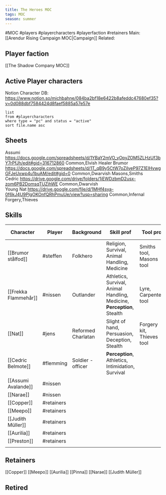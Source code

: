 ```yaml
---
title: The Heroes MOC
tags: MOC
season: summer
---
```

 #MOC #players #playercharacters #playerfaction #retainers 
Main: [[Arendur Rising Campaign MOC|Campaign]] Related:

## Player faction
[[The Shadow Company MOC]]

## Active Player characters
Notion Character DB: https://www.notion.so/michbahne/084ba2bf18e6422b8afeddc47680ef35?v=0d088dbf7584424d8faef5885a57e57e
```dataview
list 
from #playercharacters 
where type = "pc" and status = "active"
sort file.name asc
```
## Sheets
Assumi	https://docs.google.com/spreadsheets/d/1YBaY2mVO_yOpyZOM5ZLHzUf3bY7rPfJh/edit#gid=316712860	Common,Elvish		Healer
Brumor   https://docs.google.com/spreadsheets/d/1T_qB9y5CtW7oZilveP97Z1EIHvwgGFJeUxwp4u1buAM/edit#gid=0	Common,Dwarvish	Masons,Smiths	
Cedric  https://drive.google.com/drive/folders/1iEWDzbmD2usx-zom6PB2DomsqTUZjhWE	Common,Dwarvish		
Young Nat	https://drive.google.com/file/d/1MHf4sya-0f6kJ4U9PlgOKOnfQRhPmuUe/view?usp=sharing	Common,Infernal	Forgery,Thieves	

## Skills
| Character            | Player     | Background         | Skill prof                                                              | Tool prof                 | Languages                                 | P.Perc | P.Insi | P.Hist | P.Arcan | P.Reli | P. Surv | P.Natur | P.Inv |
| -------------------- | ---------- | ------------------ | ----------------------------------------------------------------------- | ------------------------- | ----------------------------------------- | ------ | ------ | ------ | ------- | ------ | ------- | ------- | ----- |
| [[Brumor stålfod]]           | #steffen   | Folkhero           | Religion, Survival, Animal Handling, Medicine                           | Smiths tool, Masons tool  | Common, Dwarf                             | 14     | 14     | 10     | 10      | 14     | 17      | 10      | 10    |
| [[Frekka Flammehår]] | #nissen    | Outlander          | Athletics, Survival, Animal Handling, Medicine, **Perception**, Stealth | Lyre, Carpenters tool     | Common, Sylvan, Ogre, Orc or Akacia local | 14     | 11     | 9      | 9       | 9      | 14      | 9       | 9     |
| [[Nat]]              | #jens      | Reformed Charlatan | Slight of hand, Persuasion, Deception, Stealth                          | Forgery kit, Thieves tool | Common, Infernal                          | 10     | 10     | 12     | 12      | 12     | 10      | 13      | 12    |
| [[Cedric Belmote]]           | #flemming  | Soldier - officer  | **Perception**, Athletics, Intimidation, Survival                       |                           | Common, Dwarf                             | 14     | 11     | 12     | 12      | 12     | 14      | 12      | 12    |
| [[Assumi Avalande]]           | #nissen    |                    |                                                                         |                           |                                           |        |        |        |         |        |         |         |       |
| [[Narae]]            | #nissen    |                    |                                                                         |                           |                                           |        |        |        |         |        |         |         |       |
| [[Copper]]           | #retainers |                    |                                                                         |                           |                                           |        |        |        |         |        |         |         |       |
| [[Meepo]]            | #retainers |                    |                                                                         |                           |                                           |        |        |        |         |        |         |         |       |
| [[Judith Müller]]           | #retainers |                    |                                                                         |                           |                                           |        |        |        |         |        |         |         |       |
| [[Aurilia]]          | #retainers |                    |                                                                         |                           |                                           |        |        |        |         |        |         |         |       |
| [[Preston]]          | #retainers |                    |                                                                         |                           |                                           |        |        |        |         |        |         |         |       |
|                      |            |                    |                                                                         |                           |                                           |        |        |        |         |        |         |         |       |

## Retainers
[[Copper]]
[[Meepo]]
[[Aurilia]]
[[Pinna]]
[[Narae]]
[[Judith Müller]]

## Retired


